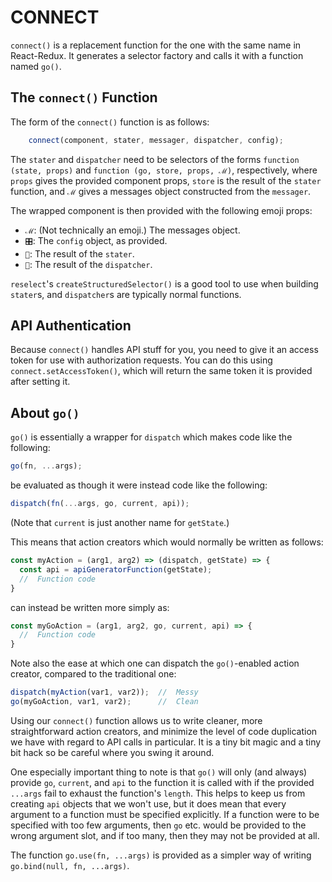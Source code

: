 #  CONNECT  #

`connect()` is a replacement function for the one with the same
name in React-Redux.  It generates a selector factory and calls
it with a function named `go()`.

##  The `connect()` Function

The form of the `connect()` function is as follows:

```js
    connect(component, stater, messager, dispatcher, config);
```

The `stater` and `dispatcher` need to be selectors of the forms
`function (state, props)` and `function (go, store, props, ℳ)`,
respectively, where `props` gives the provided component props,
`store` is the result of the `stater` function, and `ℳ` gives a
messages object constructed from the `messager`.

The wrapped component is then provided with the following emoji
props:

- `ℳ`: (Not technically an emoji.) The messages object.
- `🎛`: The `config` object, as provided.
- `🏪`: The result of the `stater`.
- `💪`: The result of the `dispatcher`.

`reselect`'s `createStructuredSelector()` is a good tool to use
when building `stater`s, and `dispatcher`s are typically normal
functions.

##  API Authentication

Because `connect()` handles API stuff for you, you need to give
it an access token for use with authorization requests. You can
do this using `connect.setAccessToken()`, which will return the
same token it is provided after setting it.

##  About `go()`

`go()` is essentially a wrapper for `dispatch` which makes code
like the following:

```js
go(fn, ...args);
```

be evaluated as though it were instead code like the following:

```js
dispatch(fn(...args, go, current, api));
```

(Note that `current` is just another name for `getState`.)

This means that action creators which would normally be written
as follows:

```js
const myAction = (arg1, arg2) => (dispatch, getState) => {
  const api = apiGeneratorFunction(getState);
  //  Function code
}
```

can instead be written more simply as:

```js
const myGoAction = (arg1, arg2, go, current, api) => {
  //  Function code
}
```

Note also the ease at which one can dispatch the `go()`-enabled
action creator, compared to the traditional one:

```js
dispatch(myAction(var1, var2));  //  Messy
go(myGoAction, var1, var2);      //  Clean
```

Using our `connect()` function allows us to write cleaner, more
straightforward action creators, and minimize the level of code
duplication we have with regard to API calls in particular.  It
is a tiny bit magic and a tiny bit hack so be careful where you
swing it around.

One especially important thing to note is that `go()` will only
(and always) provide `go`, `current`, and `api` to the function
it is called with if the provided `...args` fail to exhaust the
function's `length`.  This helps to keep us from creating `api`
objects that we won't use, but it does mean that every argument
to a function must be specified explicitly.  If a function were
to be specified with too few arguments, then `go` etc. would be
provided to the wrong argument slot, and if too many, then they
may not be provided at all.

The function `go.use(fn, ...args)` is provided as a simpler way
of writing `go.bind(null, fn, ...args)`.
